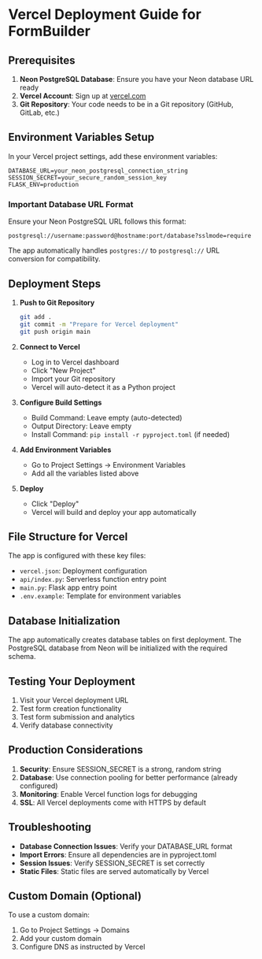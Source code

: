 # Vercel Deployment Guide for FormBuilder

## Prerequisites

1. **Neon PostgreSQL Database**: Ensure you have your Neon database URL ready
2. **Vercel Account**: Sign up at [vercel.com](https://vercel.com)
3. **Git Repository**: Your code needs to be in a Git repository (GitHub, GitLab, etc.)

## Environment Variables Setup

In your Vercel project settings, add these environment variables:

```
DATABASE_URL=your_neon_postgresql_connection_string
SESSION_SECRET=your_secure_random_session_key
FLASK_ENV=production
```

### Important Database URL Format

Ensure your Neon PostgreSQL URL follows this format:
```
postgresql://username:password@hostname:port/database?sslmode=require
```

The app automatically handles `postgres://` to `postgresql://` URL conversion for compatibility.

## Deployment Steps

1. **Push to Git Repository**
   ```bash
   git add .
   git commit -m "Prepare for Vercel deployment"
   git push origin main
   ```

2. **Connect to Vercel**
   - Log in to Vercel dashboard
   - Click "New Project"
   - Import your Git repository
   - Vercel will auto-detect it as a Python project

3. **Configure Build Settings**
   - Build Command: Leave empty (auto-detected)
   - Output Directory: Leave empty
   - Install Command: `pip install -r pyproject.toml` (if needed)

4. **Add Environment Variables**
   - Go to Project Settings → Environment Variables
   - Add all the variables listed above

5. **Deploy**
   - Click "Deploy"
   - Vercel will build and deploy your app automatically

## File Structure for Vercel

The app is configured with these key files:

- `vercel.json`: Deployment configuration
- `api/index.py`: Serverless function entry point
- `main.py`: Flask app entry point
- `.env.example`: Template for environment variables

## Database Initialization

The app automatically creates database tables on first deployment. The PostgreSQL database from Neon will be initialized with the required schema.

## Testing Your Deployment

1. Visit your Vercel deployment URL
2. Test form creation functionality
3. Test form submission and analytics
4. Verify database connectivity

## Production Considerations

1. **Security**: Ensure SESSION_SECRET is a strong, random string
2. **Database**: Use connection pooling for better performance (already configured)
3. **Monitoring**: Enable Vercel function logs for debugging
4. **SSL**: All Vercel deployments come with HTTPS by default

## Troubleshooting

- **Database Connection Issues**: Verify your DATABASE_URL format
- **Import Errors**: Ensure all dependencies are in pyproject.toml
- **Session Issues**: Verify SESSION_SECRET is set correctly
- **Static Files**: Static files are served automatically by Vercel

## Custom Domain (Optional)

To use a custom domain:
1. Go to Project Settings → Domains
2. Add your custom domain
3. Configure DNS as instructed by Vercel